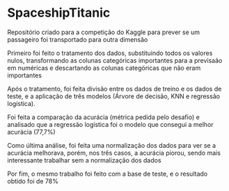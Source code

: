 # SpaceshipTitanic
Repositório criado para a competição do Kaggle para prever se um passageiro foi transportado para outra dimensão

Primeiro foi feito o tratamento dos dados, substituindo todos os valores nulos, transformando as colunas categóricas importantes para a previsaão em numéricas e descartando as colunas categóricas que não eram importantes

Após o tratamento, foi feita divisão entre os dados de treino e os dados de teste, e a aplicação de três modelos (Árvore de decisão, KNN e regressão logística).

Foi feita a comparação da acurácia (métrica pedida pelo desafio) e analisado que a regressão logística foi o modelo que consegui a melhor acurácia (77,7%)

Como última análise, foi feita uma normalização dos dados para ver se a acurácia melhorava, porém, nos três casos, a acurácia piorou, sendo mais interessante trabalhar sem a normalização dos dados

Por fim, o mesmo trabalho foi feito com a base de teste, e o resultado obtido foi de 78%
